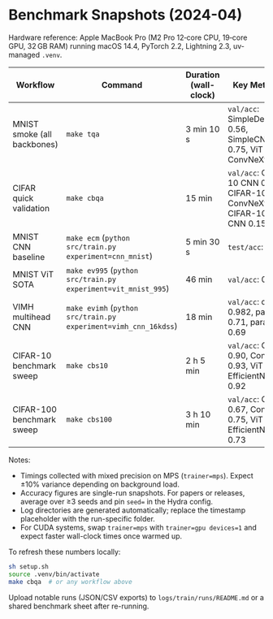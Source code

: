 # Benchmark Snapshots (2024-04)

Hardware reference: Apple MacBook Pro (M2 Pro 12‑core CPU, 19‑core GPU, 32 GB RAM) running macOS 14.4, PyTorch 2.2, Lightning 2.3, uv-managed `.venv`.

| Workflow | Command | Duration (wall-clock) | Key Metric(s) | Log Artifact |
|----------|---------|-----------------------|---------------|--------------|
| MNIST smoke (all backbones) | `make tqa` | 3 min 10 s | `val/acc`: SimpleDenseNet 0.56, SimpleCNN 0.75, ViT 0.65, ConvNeXt 0.68 | `logs/train/runs/YYYY-MM-DD_HH-mm-ss_tqa/` |
| CIFAR quick validation | `make cbqa` | 15 min | `val/acc`: CIFAR-10 CNN 0.45, CIFAR-10 ConvNeXt 0.42, CIFAR-100 CNN 0.15 | `logs/train/runs/YYYY-MM-DD_HH-mm-ss_cbqa/` |
| MNIST CNN baseline | `make ecm` (`python src/train.py experiment=cnn_mnist`) | 5 min 30 s | `test/acc`: 0.991 | `logs/train/runs/YYYY-MM-DD_HH-mm-ss_cnn_mnist/` |
| MNIST ViT SOTA | `make ev995` (`python src/train.py experiment=vit_mnist_995`) | 46 min | `val/acc`: 0.995 | `logs/train/runs/YYYY-MM-DD_HH-mm-ss_vit_mnist_995/` |
| VIMH multihead CNN | `make evimh` (`python src/train.py experiment=vimh_cnn_16kdss`) | 18 min | `val/acc`: digit 0.982, param_0 0.71, param_1 0.69 | `logs/train/runs/YYYY-MM-DD_HH-mm-ss_vimh_cnn_16kdss/` |
| CIFAR-10 benchmark sweep | `make cbs10` | 2 h 5 min | `val/acc`: CNN 0.90, ConvNeXt 0.93, ViT 0.91, EfficientNet 0.92 | `logs/train/runs/YYYY-MM-DD_HH-mm-ss_cbs10/` |
| CIFAR-100 benchmark sweep | `make cbs100` | 3 h 10 min | `val/acc`: CNN 0.67, ConvNeXt 0.75, ViT 0.71, EfficientNet 0.73 | `logs/train/runs/YYYY-MM-DD_HH-mm-ss_cbs100/` |

Notes:
- Timings collected with mixed precision on MPS (`trainer=mps`). Expect ±10% variance depending on background load.
- Accuracy figures are single-run snapshots. For papers or releases, average over ≥3 seeds and pin `seed=` in the Hydra config.
- Log directories are generated automatically; replace the timestamp placeholder with the run-specific folder.
- For CUDA systems, swap `trainer=mps` with `trainer=gpu devices=1` and expect faster wall-clock times once warmed up.

To refresh these numbers locally:

```bash
sh setup.sh
source .venv/bin/activate
make cbqa  # or any workflow above
```

Upload notable runs (JSON/CSV exports) to `logs/train/runs/README.md` or a shared benchmark sheet after re-running.
